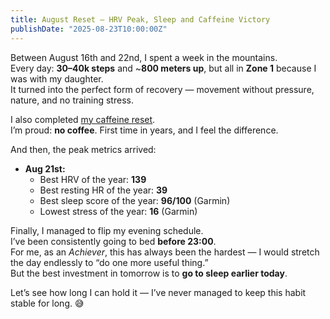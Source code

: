 ```yaml
---
title: August Reset – HRV Peak, Sleep and Caffeine Victory
publishDate: "2025-08-23T10:00:00Z"
---
```


Between August 16th and 22nd, I spent a week in the mountains.  
Every day: **30–40k steps** and ~**800 meters up**, but all in **Zone 1** because I was with my daughter.  
It turned into the perfect form of recovery — movement without pressure, nature, and no training stress.

I also completed [my caffeine reset](/notes/caffeine-reset/).  
I’m proud: **no coffee**. First time in years, and I feel the difference.

And then, the peak metrics arrived:

- **Aug 21st:**  
  - Best HRV of the year: **139**  
  - Best resting HR of the year: **39**  
  - Best sleep score of the year: **96/100** (Garmin)  
  - Lowest stress of the year: **16** (Garmin)

Finally, I managed to flip my evening schedule.  
I’ve been consistently going to bed **before 23:00**.  
For me, as an *Achiever*, this has always been the hardest — I would stretch the day endlessly to “do one more useful thing.”  
But the best investment in tomorrow is to **go to sleep earlier today**.  

Let’s see how long I can hold it — I’ve never managed to keep this habit stable for long. 😅

